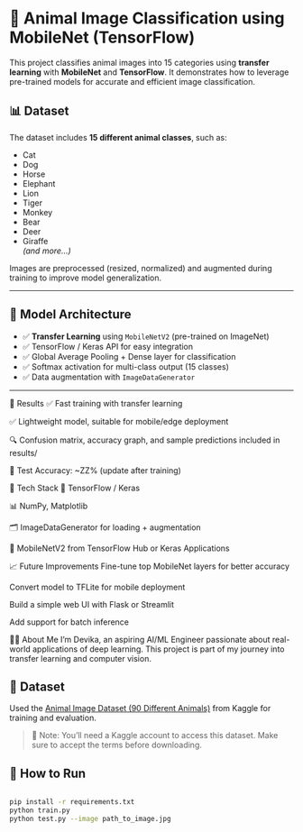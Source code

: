 

# 🐾 Animal Image Classification using MobileNet (TensorFlow)

This project classifies animal images into 15 categories using **transfer learning** with **MobileNet** and **TensorFlow**. It demonstrates how to leverage pre-trained models for accurate and efficient image classification.

## 📊 Dataset

The dataset includes **15 different animal classes**, such as:

- Cat
- Dog
- Horse
- Elephant
- Lion
- Tiger
- Monkey
- Bear
- Deer
- Giraffe  
*(and more...)*

Images are preprocessed (resized, normalized) and augmented during training to improve model generalization.

---

## 🧠 Model Architecture

- ✅ **Transfer Learning** using `MobileNetV2` (pre-trained on ImageNet)
- ✅ TensorFlow / Keras API for easy integration
- ✅ Global Average Pooling + Dense layer for classification
- ✅ Softmax activation for multi-class output (15 classes)
- ✅ Data augmentation with `ImageDataGenerator`

---
🧪 Results
✅ Fast training with transfer learning

✅ Lightweight model, suitable for mobile/edge deployment

🔍 Confusion matrix, accuracy graph, and sample predictions included in results/

🎯 Test Accuracy: ~ZZ% (update after training)

🔧 Tech Stack
🧠 TensorFlow / Keras

📊 NumPy, Matplotlib

🗂️ ImageDataGenerator for loading + augmentation

💾 MobileNetV2 from TensorFlow Hub or Keras Applications

📈 Future Improvements
 Fine-tune top MobileNet layers for better accuracy

 Convert model to TFLite for mobile deployment

 Build a simple web UI with Flask or Streamlit

 Add support for batch inference

🙋‍♀️ About Me
I’m Devika, an aspiring AI/ML Engineer passionate about real-world applications of deep learning. This project is part of my journey into transfer learning and computer vision.

## 📁 Dataset

Used the [Animal Image Dataset (90 Different Animals)](https://www.kaggle.com/datasets/alessiocorrado99/animals10) from Kaggle for training and evaluation.

> 📌 Note: You’ll need a Kaggle account to access this dataset. Make sure to accept the terms before downloading.



## 🚀 How to Run

```bash

pip install -r requirements.txt
python train.py
python test.py --image path_to_image.jpg

